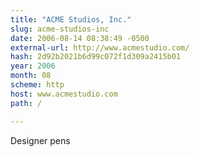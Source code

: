 ```yaml
---
title: "ACME Studios, Inc."
slug: acme-studios-inc
date: 2006-08-14 08:38:49 -0500
external-url: http://www.acmestudio.com/
hash: 2d92b2021b6d99c072f1d309a2415b01
year: 2006
month: 08
scheme: http
host: www.acmestudio.com
path: /

---
```


Designer pens
